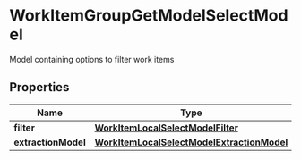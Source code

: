 

# WorkItemGroupGetModelSelectModel

Model containing options to filter work items

## Properties

| Name | Type | Description | Notes |
|------------ | ------------- | ------------- | -------------|
|**filter** | [**WorkItemLocalSelectModelFilter**](WorkItemLocalSelectModelFilter.md) |  |  [optional] |
|**extractionModel** | [**WorkItemLocalSelectModelExtractionModel**](WorkItemLocalSelectModelExtractionModel.md) |  |  [optional] |



